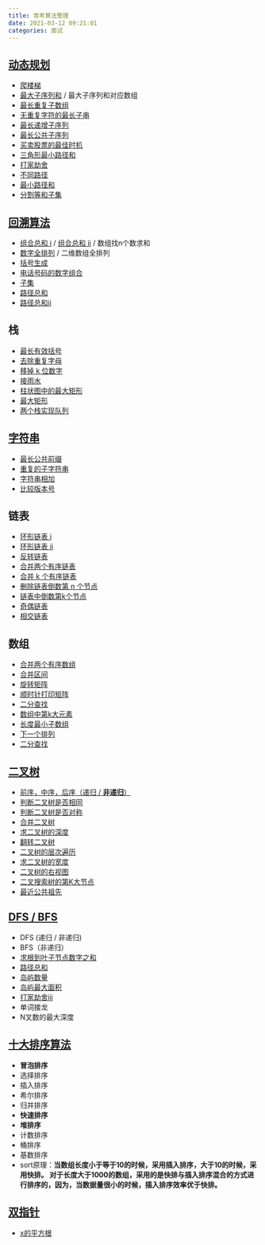 ```yaml
---
title: 常考算法整理
date: 2021-03-12 09:21:01
categories: 面试
---
```


## [动态规划](https://jinjingxuan.github.io/2020/11/16/%E7%AE%97%E6%B3%95-%E5%8A%A8%E6%80%81%E8%A7%84%E5%88%92/)

* [爬楼梯](https://leetcode-cn.com/problems/climbing-stairs/)
* [最大子序列和](https://leetcode-cn.com/problems/maximum-subarray/) / 最大子序列和对应数组
* [最长重复子数组](https://leetcode-cn.com/problems/maximum-length-of-repeated-subarray/)
* [无重复字符的最长子串](https://leetcode-cn.com/problems/longest-substring-without-repeating-characters)
* [最长递增子序列](https://leetcode-cn.com/problems/longest-increasing-subsequence/)
* [最长公共子序列](https://leetcode-cn.com/problems/longest-common-subsequence/)
* [买卖股票的最佳时机](https://leetcode-cn.com/problems/best-time-to-buy-and-sell-stock/)
* [三角形最小路径和](https://leetcode-cn.com/problems/triangle/)
* [打家劫舍](https://leetcode-cn.com/problems/house-robber/)
* [不同路径](https://leetcode-cn.com/problems/unique-paths/)
* [最小路径和](https://leetcode-cn.com/problems/minimum-path-sum/)
* [分割等和子集](https://leetcode-cn.com/problems/partition-equal-subset-sum/)

## [回溯算法](https://jinjingxuan.github.io/2020/11/30/%E7%AE%97%E6%B3%95-%E5%9B%9E%E6%BA%AF%E6%B3%95/)

* [组合总和 i](https://leetcode-cn.com/problems/combination-sum/) / [组合总和 ii](https://leetcode-cn.com/problems/combination-sum-ii/) / 数组找n个数求和
* [数字全排列](https://leetcode-cn.com/problems/permutations/) / 二维数组全排列
* [括号生成](https://leetcode-cn.com/problems/generate-parentheses/)
* [电话号码的数字组合](https://leetcode-cn.com/problems/letter-combinations-of-a-phone-number/)
* [子集](https://leetcode-cn.com/problems/subsets/)
* [路径总和](https://leetcode-cn.com/problems/path-sum/solution/)
* [路径总和ii](https://leetcode-cn.com/problems/path-sum-ii/)

## 栈

* [最长有效括号](https://leetcode-cn.com/problems/longest-valid-parentheses/)
* [去除重复字母](https://leetcode-cn.com/problems/remove-duplicate-letters/)
* [移掉 k 位数字](https://leetcode-cn.com/problems/remove-k-digits/)
* [接雨水](https://leetcode-cn.com/problems/trapping-rain-water/)
* [柱状图中的最大矩形](https://leetcode-cn.com/problems/largest-rectangle-in-histogram/)
* [最大矩形](https://leetcode-cn.com/problems/maximal-rectangle/)
* [两个栈实现队列](https://leetcode-cn.com/problems/yong-liang-ge-zhan-shi-xian-dui-lie-lcof/)

## [字符串](https://jinjingxuan.github.io/2020/11/10/%E7%AE%97%E6%B3%95-%E5%AD%97%E7%AC%A6%E4%B8%B2%E6%93%8D%E4%BD%9C/)

* [最长公共前缀](https://leetcode-cn.com/problems/longest-common-prefix/)
* [重复的子字符串](https://leetcode-cn.com/problems/repeated-substring-pattern/)
* [字符串相加](https://leetcode-cn.com/problems/add-strings/)
* [比较版本号](https://leetcode-cn.com/problems/compare-version-numbers/)

## 链表

* [环形链表 i](https://leetcode-cn.com/problems/linked-list-cycle/) 
* [环形链表 ii](https://leetcode-cn.com/problems/linked-list-cycle-ii/)
* [反转链表](https://leetcode-cn.com/problems/fan-zhuan-lian-biao-lcof/)
* [合并两个有序链表](https://leetcode-cn.com/problems/merge-two-sorted-lists/) 
* [合并 k 个有序链表](https://leetcode-cn.com/problems/merge-k-sorted-lists/)
* [删除链表倒数第 n 个节点](https://leetcode-cn.com/problems/remove-nth-node-from-end-of-list/)
* [链表中倒数第k个节点](https://leetcode-cn.com/problems/lian-biao-zhong-dao-shu-di-kge-jie-dian-lcof/)
* [奇偶链表](https://leetcode-cn.com/problems/odd-even-linked-list/)
* [相交链表](https://leetcode-cn.com/problems/intersection-of-two-linked-lists/)

## 数组

* [合并两个有序数组](https://leetcode-cn.com/problems/merge-sorted-array/)
* [合并区间](https://leetcode-cn.com/problems/merge-intervals/)
* [旋转矩阵](https://leetcode-cn.com/problems/rotate-image/)
* [顺时针打印矩阵](https://leetcode-cn.com/problems/spiral-matrix/)
* [二分查找](https://leetcode-cn.com/problems/binary-search/)
* [数组中第k大元素](https://leetcode-cn.com/problems/kth-largest-element-in-an-array/)
* [长度最小子数组](https://leetcode-cn.com/problems/minimum-size-subarray-sum/)
* [下一个排列](https://leetcode-cn.com/problems/next-permutation/)
* [二分查找](https://leetcode-cn.com/problems/binary-search/)

## [二叉树](https://jinjingxuan.github.io/2020/12/29/%E7%AE%97%E6%B3%95-%E4%BA%8C%E5%8F%89%E6%A0%91%E7%9B%B8%E5%85%B3/)

* [前序，中序，后序（递归 / **非递归**）](https://jinjingxuan.github.io/2020/12/29/%E7%AE%97%E6%B3%95-%E4%BA%8C%E5%8F%89%E6%A0%91%E7%9B%B8%E5%85%B3/)
* [判断二叉树是否相同](https://leetcode-cn.com/problems/same-tree/)
* [判断二叉树是否对称](https://leetcode-cn.com/problems/symmetric-tree/submissions/)
* [合并二叉树](https://leetcode-cn.com/problems/merge-two-binary-trees/)
* [求二叉树的深度](https://leetcode-cn.com/problems/minimum-depth-of-binary-tree/)
* [翻转二叉树](https://leetcode-cn.com/problems/invert-binary-tree/)
* [二叉树的层次遍历](https://leetcode-cn.com/problems/binary-tree-level-order-traversal/)
* [求二叉树的宽度](https://leetcode-cn.com/problems/maximum-width-of-binary-tree/)
* [二叉树的右视图](https://leetcode-cn.com/problems/binary-tree-right-side-view/)
* [二叉搜索树的第K大节点](https://leetcode-cn.com/problems/er-cha-sou-suo-shu-de-di-kda-jie-dian-lcof/)
* [最近公共祖先](https://leetcode-cn.com/problems/lowest-common-ancestor-of-a-binary-tree/)

## [DFS / BFS](https://jinjingxuan.github.io/2020/10/29/%E7%AE%97%E6%B3%95-DFS%E3%80%81BFS/) 

* DFS (递归 / 非递归)
* BFS（非递归）
* [求根到叶子节点数字之和](https://leetcode-cn.com/problems/sum-root-to-leaf-numbers/)
* [路径总和](https://leetcode-cn.com/problems/path-sum/)
* [岛屿数量](https://leetcode-cn.com/problems/number-of-islands/)
* [岛屿最大面积](https://leetcode-cn.com/problems/max-area-of-island/)
* [打家劫舍iii](https://leetcode-cn.com/problems/house-robber-iii/)
* 单词接龙
* N叉数的最大深度

## [十大排序算法](https://jinjingxuan.github.io/2020/12/17/%E7%AE%97%E6%B3%95-%E5%8D%81%E5%A4%A7%E6%8E%92%E5%BA%8F%E7%AE%97%E6%B3%95/)

* **冒泡排序**
* 选择排序
* 插入排序
* 希尔排序
* 归并排序
* **快速排序**
* **堆排序**
* 计数排序
* 桶排序
* 基数排序
* sort原理：**当数组长度小于等于10的时候，采用插入排序，大于10的时候，采用快排。
  对于长度大于1000的数组，采用的是快排与插入排序混合的方式进行排序的，因为，当数据量很小的时候，插入排序效率优于快排。**

## [双指针](https://jinjingxuan.github.io/2020/11/30/%E7%AE%97%E6%B3%95-%E5%8F%8C%E6%8C%87%E9%92%88/)

* [x的平方根](https://leetcode-cn.com/problems/sqrtx/)